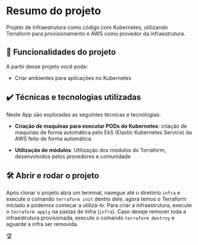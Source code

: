 
# Resumo do projeto



Projeto de Infraestrutura como código com Kubernetes, utilizando Terraform para provisionamento e AWS como provedor da infraestrutura.




## 🔨 Funcionalidades do projeto



A partir desse projeto você pode:


- Criar ambientes para aplicações no Kubernetes


## ✔️ Técnicas e tecnologias utilizadas




Neste App são exploradas as seguintes técnicas e tecnologias:



-  **Criação de maquinas para executar PODs do Kubernetes**: criação de maquinas de forma automática pelo EkS (Elastic Kubernetes Service) da AWS feito de forma automática.

-  **Utilização de módulos**: Utilização dos módulos do Terraform, desenvolvidos pelos provedores e comunidade




## 🛠️ Abrir e rodar o projeto


Após clonar o projeto abra um terminal, navegue até o diretório `infra` e execute o comando `terraform init` dentro dele, agora temos o Terraform iniciado e podemos começar a utilizá-lo. Para criar a infraestrutura, execute o `terraform apply` na pastas de infra (`infra`).
Caso deseje remover toda a infraestrutura provisionada, execute o comando `terraform destroy` e aguarde a infra ser removida.



🏆

